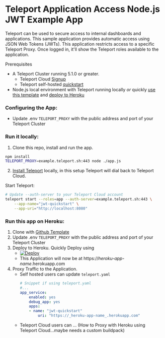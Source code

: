 # Teleport Application Access Node.js JWT Example App

Teleport can be used to secure access to internal dashboards and applications. This
sample application provides automatic access using JSON Web Tokens (JWTs). This
application restricts access to a specific Teleport Proxy. Once logged in, it'll
show the Teleport roles available to the application.

Prerequisites
- A Teleport Cluster running 5.1.0 or greater.
    - Teleport Cloud [Signup](https://goteleport.com/get-started/)
    - Teleport self-hosted [quickstart](https://goteleport.com/teleport/docs/quickstart/)
- Node.js local environment with Teleport running locally _or_ quickly [use this template](https://github.com/benarent/teleport-application-access-node/generate) and [deploy to Heroku](https://heroku.com/deploy)

### Configuring the App:
- Update .env `TELEPORT_PROXY` with the public address and port of your Teleport Cluster

### Run it locally:

1. Clone this repo, install and run the app.
```bash
npm install
TELEPORT_PROXY=example.teleport.sh:443 node ./app.js
```

2. [Install Teleport](https://goteleport.com/teleport/docs/installation/) locally, in this setup Teleport will dial back to Teleport Cloud.

Start Teleport:
```bash
# Update --auth-server to your Teleport Cloud account
teleport start --roles=app --auth-server=example.teleport.sh:443 \
    --app-name="jwt-quickstart" \
    --app-uri="http://localhost:8080"
```

### Run this app on Heroku:

1. Clone with [Github Template](https://github.com/benarent/teleport-application-access-node/generate)
2. Update .env `TELEPORT_PROXY` with the public address and port of your Teleport Cluster
3. Deploy to Heroku. Quickly Deploy using
    - [![Deploy](https://www.herokucdn.com/deploy/button.svg)](https://heroku.com/deploy)
    - This Application will now be at https://_heroku-app-name_.herokuapp.com
4. Proxy Traffic to the Application.
    - Self hosted users can update `teleport.yaml`
        ```yaml
        # Snippet if using teleport.yaml
        #...
        app_service:
            enabled: yes
            debug_app: yes
            apps:
            - name: "jwt-quickstart"
                uri: "https://_heroku-app-name_.herokuapp.com"
        ```
    - Teleport Cloud users can ... (How to Proxy with Heroku using Teleport Cloud...maybe needs a custom buildpack)
